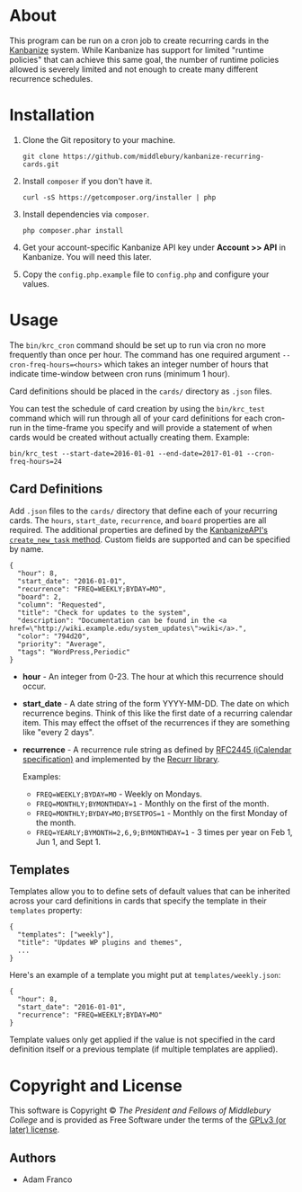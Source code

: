 About
=====

This program can be run on a cron job to create recurring cards in the [Kanbanize](https://kanbanize.com/)
system. While Kanbanize has support for limited "runtime policies" that can achieve this
same goal, the number of runtime policies allowed is severely limited and not enough
to create many different recurrence schedules.

Installation
============

1. Clone the Git repository to your machine.

       git clone https://github.com/middlebury/kanbanize-recurring-cards.git

2. Install `composer` if you don't have it.

       curl -sS https://getcomposer.org/installer | php

3. Install dependencies via `composer`.

       php composer.phar install

4. Get your account-specific Kanbanize API key under **Account >> API** in Kanbanize. You will need this later.

5. Copy the `config.php.example` file to `config.php` and configure your values.

Usage
=====

The `bin/krc_cron` command should be set up to run via cron no more frequently than
once per hour. The command has one required argument `--cron-freq-hours=<hours>`
which takes an integer number of hours that indicate time-window between cron runs (minimum 1 hour).

Card definitions should be placed in the `cards/` directory as `.json` files.

You can test the schedule of card creation by using the `bin/krc_test` command which
will run through all of your card definitions for each cron-run in the time-frame you
specify and will provide a statement of when cards would be created without actually
creating them. Example:

    bin/krc_test --start-date=2016-01-01 --end-date=2017-01-01 --cron-freq-hours=24

Card Definitions
----------------

Add `.json` files to the `cards/` directory that define each of your recurring
cards. The `hours`, `start_date`, `recurrence`, and `board` properties are all
required. The additional properties are defined by the
[KanbanizeAPI's `create_new_task` method](https://kanbanize.com/api/#create_new_task).
Custom fields are supported and can be specified by name.

    {
      "hour": 8,
      "start_date": "2016-01-01",
      "recurrence": "FREQ=WEEKLY;BYDAY=MO",
      "board": 2,
      "column": "Requested",
      "title": "Check for updates to the system",
      "description": "Documentation can be found in the <a href=\"http://wiki.example.edu/system_updates\">wiki</a>.",
      "color": "794d20",
      "priority": "Average",
      "tags": "WordPress,Periodic"
    }

* **hour** - An integer from 0-23. The hour at which this recurrence should occur.

* **start_date** - A date string of the form YYYY-MM-DD. The date on which recurrence begins.
  Think of this like the first date of a recurring calendar item. This may effect the offset
  of the recurrences if they are something like "every 2 days".

* **recurrence** - A recurrence rule string as defined by
  [RFC2445 (iCalendar specification)](https://tools.ietf.org/html/rfc2445#section-4.3.10) and implemented by the
  [Recurr library](https://github.com/simshaun/recurr).

  Examples:

  * `FREQ=WEEKLY;BYDAY=MO` - Weekly on Mondays.
  * `FREQ=MONTHLY;BYMONTHDAY=1` - Monthly on the first of the month.
  * `FREQ=MONTHLY;BYDAY=MO;BYSETPOS=1` - Monthly on the first Monday of the month.
  * `FREQ=YEARLY;BYMONTH=2,6,9;BYMONTHDAY=1` - 3 times per year on Feb 1, Jun 1, and Sept 1.

Templates
---------
Templates allow you to to define sets of default values that can be inherited across your card
definitions in cards that specify the template in their `templates` property:

    {
      "templates": ["weekly"],
      "title": "Updates WP plugins and themes",
      ...
    }

Here's an example of a template you might put at `templates/weekly.json`:

    {
      "hour": 8,
      "start_date": "2016-01-01",
      "recurrence": "FREQ=WEEKLY;BYDAY=MO"
    }

Template values only get applied if the value is not specified in the card definition
itself or a previous template (if multiple templates are applied).

Copyright and License
===================
This software is Copyright © *The President and Fellows of Middlebury College* and is provided as Free Software under the terms of the [GPLv3 (or later) license](http://www.gnu.org/licenses/gpl-3.0.en.html).

Authors
-------
* Adam Franco
